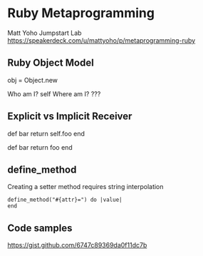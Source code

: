 # Ruby Metaprogramming

Matt Yoho
Jumpstart Lab
https://speakerdeck.com/u/mattyoho/p/metaprogramming-ruby


## Ruby Object Model

obj = Object.new


Who am I? self
Where am I? ???


## Explicit vs Implicit Receiver

def bar
  return self.foo
end

def bar
  return foo
end


## define_method

Creating a setter method requires string interpolation

    define_method("#{attr}=") do |value|
    end


## Code samples

https://gist.github.com/6747c89369da0f11dc7b
